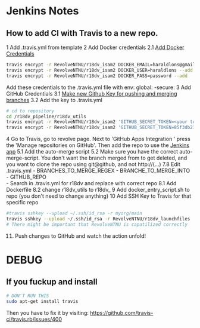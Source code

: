 # Jenkins Notes

## How to add CI with Travis to a new repo.
1 Add .travis.yml from template
2 Add Docker credentials
2.1 [Add Docker Credentials](https://sebest.github.io/post/using-travis-ci-to-build-docker-images/)
```bash
travis encrypt -r RevolveNTNU/r18dv_isam2 DOCKER_EMAIL=haraldlons@gmail.com --add
travis encrypt -r RevolveNTNU/r18dv_isam2 DOCKER_USER=haraldlons --add
travis encrypt -r RevolveNTNU/r18dv_isam2 DOCKER_PASS=password --add
```
Add these credentials to the .travis.yml file with env: global: -secure:<key>
3 Add GitHub Credentials
3.1 [Make new Github Key for pushing and merging branches](https://chrisdown.name/2015/09/27/auto-merging-successful-builds-from-travis-ci.html)
3.2 Add the key to .travis.yml
```bash
# cd to repository
cd /r18dv_pipeline/r18dv_utils
travis encrypt -r RevolveNTNU/r18dv_isam2 'GITHUB_SECRET_TOKEN=<your token>' --add
travis encrypt -r RevolveNTNU/r18dv_isam2 'GITHUB_SECRET_TOKEN=85f3db21f01823e0451ca00b2aef9fef537692d2' --add
```
4 Go to Travis, go to revolve page. Next to 'GitHub Apps Integration
' press the 'Manage repositories on GitHub'. Then add the repo to use the [Jenkins app](https://github.com/organizations/RevolveNTNU/settings/installations/214128#url/ )
5.1 Add the auto-merge script
5.2 Make sure you have the correct auto-merge-script.
You don't want the branch merged from to get deleted, and you want to clone the repo using git@github, and not http://(...)
7.8 Edit .travis.yml
	- BRANCHES_TO_MERGE_REGEX
	- BRANCHE_TO_MERGE_INTO
	- GITHUB_REPO  
	- Search in .travis.yml for r18dv and replace with correct repo
8.1 Add Dockerfile
8.2 change r18dv_utils to r18dv_<repo-name>
9 Add docker_entry_script.sh to repo (you don't need to change anything)
10 Add SSH Key to Travis for that specific repo
```bash
#travis sshkey --upload ~/.ssh/id_rsa -r myorg/main 
travis sshkey --upload ~/.ssh/id_rsa -r RevolveNTNU/r18dv_launchfiles
# There might be important that RevolveNTNU is capatilized correctly
```
11. Push changes to GitHub and watch the action unfold!

# DEBUG
## If you fuckup and install 
```bash
# DON'T RUN THIS
sudo apt-get install travis
```
Then you have to fix it by visiting:
https://github.com/travis-ci/travis.rb/issues/400
